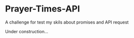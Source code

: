 # Prayer-Times-API

A challenge for test my skils about promises and API request

Under construction...